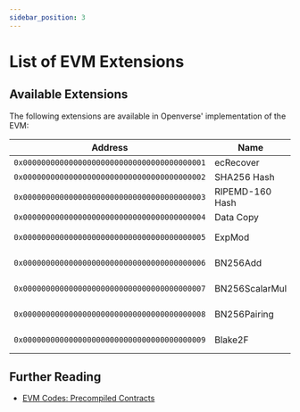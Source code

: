 ```yaml
---
sidebar_position: 3
---
```


# List of EVM Extensions

## Available Extensions

The following extensions are available in Openverse' implementation of the EVM:

| Address                                      | Name            | Stateful | EIP                                               |
|----------------------------------------------|-----------------|----------|---------------------------------------------------|
| `0x0000000000000000000000000000000000000001` | ecRecover       | No       |                                                   |
| `0x0000000000000000000000000000000000000002` | SHA256 Hash     | No       |                                                   |
| `0x0000000000000000000000000000000000000003` | RIPEMD-160 Hash | No       |                                                   |
| `0x0000000000000000000000000000000000000004` | Data Copy       | No       |                                                   |
| `0x0000000000000000000000000000000000000005` | ExpMod          | No       | [EIP-198](https://eips.ethereum.org/EIPS/eip-198) |
| `0x0000000000000000000000000000000000000006` | BN256Add        | No       | [EIP-196](https://eips.ethereum.org/EIPS/eip-196) |
| `0x0000000000000000000000000000000000000007` | BN256ScalarMul  | No       | [EIP-196](https://eips.ethereum.org/EIPS/eip-196) |
| `0x0000000000000000000000000000000000000008` | BN256Pairing    | No       | [EIP-197](https://eips.ethereum.org/EIPS/eip-197) |
| `0x0000000000000000000000000000000000000009` | Blake2F         | No       | [EIP-152](https://eips.ethereum.org/EIPS/eip-152) |

## Further Reading

- [EVM Codes: Precompiled Contracts](https://www.evm.codes/precompiled)
